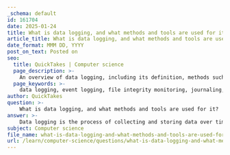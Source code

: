 ```yaml
---
_schema: default
id: 161704
date: 2025-01-24
title: What is data logging, and what methods and tools are used for it?
article_title: What is data logging, and what methods and tools are used for it?
date_format: MMM DD, YYYY
post_on_text: Posted on
seo:
  title: QuickTakes | Computer science
  page_description: >-
    An overview of data logging, including its definition, methods such as event logging and file integrity monitoring, essential tools like SIEM, Elasticsearch, and more, as well as best practices for maintaining data integrity and system performance.
  page_keywords: >-
    data logging, event logging, file integrity monitoring, journaling, centralized logging, real-time monitoring, SIEM tools, Elasticsearch, Kibana, OpenObserve, Tripwire, OSSEC, log management, best practices, timestamps, security events, system performance, information systems
author: QuickTakes
question: >-
    What is data logging, and what methods and tools are used for it?
answer: >-
    Data logging is the process of collecting and storing data over time to monitor system performance, track changes, and ensure data integrity. It involves creating logs that capture various types of information, such as system events, user activities, and error messages. This practice is essential for troubleshooting, auditing, and maintaining the overall health of information systems.\n\n### Methods of Data Logging\n\n1. **Event Logging**: This method records specific events that occur within a system, such as user logins, file access, or system errors. Each event is timestamped and stored for future reference.\n\n2. **File Integrity Monitoring**: This involves tracking changes to files and directories to detect unauthorized modifications. It helps in identifying potential security breaches or data corruption.\n\n3. **Journaling**: A journaling file system logs changes to files and metadata before they are committed to the main file system. This allows for quicker recovery in case of system crashes or power failures.\n\n4. **Centralized Logging**: Logs from multiple systems are forwarded to a centralized repository, such as a Security Information and Event Management (SIEM) tool. This enables easier analysis and monitoring of logs from various sources.\n\n5. **Real-Time Monitoring**: Tools can be used to monitor logs in real time, allowing for immediate detection of issues and proactive management of system performance.\n\n### Tools for Data Logging\n\n1. **SIEM Tools**: Tools like Splunk, LogRhythm, and IBM QRadar are used for collecting, analyzing, and managing log data from various sources. They provide insights into security events and system performance.\n\n2. **Elasticsearch and Kibana**: These tools are often used together to visualize logs and monitor system performance. Elasticsearch stores the log data, while Kibana provides a user-friendly interface for querying and visualizing that data.\n\n3. **OpenObserve**: An open-source solution designed for real-time monitoring and data visualization, allowing organizations to track logs, metrics, and traces effectively.\n\n4. **File Integrity Monitoring Tools**: Tools like Tripwire and OSSEC monitor file changes and alert administrators to unauthorized modifications.\n\n5. **Log Management Solutions**: Tools such as Graylog and Fluentd help in aggregating and managing log data from various sources, making it easier to analyze and visualize.\n\n### Best Practices for Data Logging\n\n- **Ensure Accurate Timestamps**: Recorded timestamps should be accurate and set to the correct time zone to maintain the integrity of the logs.\n- **Restrict Access**: Limit access to logs to authorized personnel only to protect sensitive information.\n- **Log Critical Events**: Important events such as authentication attempts, access control failures, and system exceptions should always be logged.\n- **Use Cryptographic Hash Functions**: Implementing cryptographic hash functions can help validate the integrity of log entries.\n- **Regular Monitoring**: Continuously monitor logs to identify and address issues proactively, ensuring smooth data flow and system performance.\n\nIn summary, data logging is a crucial aspect of information systems management, providing insights into system performance and security. By employing various methods and tools, organizations can effectively monitor and analyze their data, ensuring integrity and reliability.
subject: Computer science
file_name: what-is-data-logging-and-what-methods-and-tools-are-used-for-it.md
url: /learn/computer-science/questions/what-is-data-logging-and-what-methods-and-tools-are-used-for-it
---
```


&nbsp;